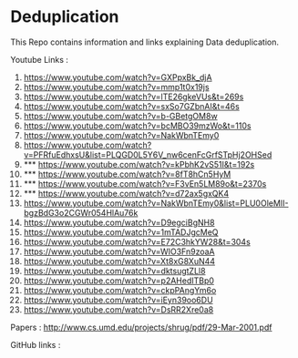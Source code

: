 # Deduplication

This Repo contains information and links explaining Data deduplication.

Youtube Links : 

1. https://www.youtube.com/watch?v=GXPpxBk_djA
2. https://www.youtube.com/watch?v=mmp1t0x19js
3. https://www.youtube.com/watch?v=lTE26gkeVUs&t=269s
4. https://www.youtube.com/watch?v=sxSo7GZbnAI&t=46s
5. https://www.youtube.com/watch?v=b-GBetgOM8w
6. https://www.youtube.com/watch?v=bcMBO39mzWo&t=110s
7. https://www.youtube.com/watch?v=NakWbnTEmy0
8. https://www.youtube.com/watch?v=PFRfuEdhxsU&list=PLQGD0L5Y6V_nw6cenFcGrfSTpHj2OHSed
9. *** https://www.youtube.com/watch?v=kPbhK2vS51I&t=192s
10. *** https://www.youtube.com/watch?v=8fT8hCn5HyM
11. *** https://www.youtube.com/watch?v=F3vEn5LM89o&t=2370s
12. *** https://www.youtube.com/watch?v=d72ax5gxQK4
13. https://www.youtube.com/watch?v=NakWbnTEmy0&list=PLU0OleMII-bgzBdG3o2CGWr054HlAu76k
14. https://www.youtube.com/watch?v=D9egciBgNH8
15. https://www.youtube.com/watch?v=1mTADJgcMeQ
16. https://www.youtube.com/watch?v=E72C3hkYW28&t=304s
17. https://www.youtube.com/watch?v=WIO3Fn9zoaA
18. https://www.youtube.com/watch?v=Xt8xG8XuN44
19. https://www.youtube.com/watch?v=dktsugtZLl8
20. https://www.youtube.com/watch?v=p2AHedITBp0
21. https://www.youtube.com/watch?v=ckpPAngYm6o
22. https://www.youtube.com/watch?v=iEyn39oo6DU
23. https://www.youtube.com/watch?v=DsRR2Xre0a8

Papers :
  http://www.cs.umd.edu/projects/shrug/pdf/29-Mar-2001.pdf

GitHub links :
 
